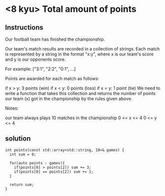 # <8 kyu> Total amount of points

## Instructions

Our football team has finished the championship.

Our team's match results are recorded in a collection of strings. Each match is represented by a string in the format "x:y", where x is our team's score and y is our opponents score.

For example: ["3:1", "2:2", "0:1", ...]

Points are awarded for each match as follows:

if x > y: 3 points (win)
if x < y: 0 points (loss)
if x = y: 1 point (tie)
We need to write a function that takes this collection and returns the number of points our team (x) got in the championship by the rules given above.

Notes:

our team always plays 10 matches in the championship
0 <= x <= 4
0 <= y <= 4

## solution

```
int points(const std::array<std::string, 10>& games) {
  int sum = 0;
  
  for(auto points : games){
    if(points[0] > points[2]) sum += 3;
    if(points[0] == points[2]) sum += 1;
  }
  
  return sum;
}
```
